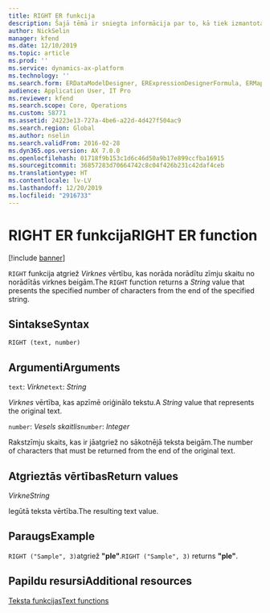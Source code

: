 ```yaml
---
title: RIGHT ER funkcija
description: Šajā tēmā ir sniegta informācija par to, kā tiek izmantota RIGHT elektroniskā pārskata (ER) funkcija.
author: NickSelin
manager: kfend
ms.date: 12/10/2019
ms.topic: article
ms.prod: ''
ms.service: dynamics-ax-platform
ms.technology: ''
ms.search.form: ERDataModelDesigner, ERExpressionDesignerFormula, ERMappedFormatDesigner, ERModelMappingDesigner
audience: Application User, IT Pro
ms.reviewer: kfend
ms.search.scope: Core, Operations
ms.custom: 58771
ms.assetid: 24223e13-727a-4be6-a22d-4d427f504ac9
ms.search.region: Global
ms.author: nselin
ms.search.validFrom: 2016-02-28
ms.dyn365.ops.version: AX 7.0.0
ms.openlocfilehash: 01718f9b153c1d6c46d50a9b17e899ccfba16915
ms.sourcegitcommit: 36857283d70664742c8c04f426b231c42daf4ceb
ms.translationtype: HT
ms.contentlocale: lv-LV
ms.lasthandoff: 12/20/2019
ms.locfileid: "2916733"
---
```

# <span data-ttu-id="9b5a5-103"><a name="RIGHT">RIGHT ER funkcija</a></span><span class="sxs-lookup"><span data-stu-id="9b5a5-103"><a name="RIGHT">RIGHT ER function</a></span></span>

[!include [banner](../includes/banner.md)]

<span data-ttu-id="9b5a5-104">`RIGHT` funkcija atgriež *Virknes* vērtību, kas norāda norādītu zīmju skaitu no norādītās virknes beigām.</span><span class="sxs-lookup"><span data-stu-id="9b5a5-104">The `RIGHT` function returns a *String* value that presents the specified number of characters from the end of the specified string.</span></span>

## <a name="syntax"></a><span data-ttu-id="9b5a5-105">Sintakse</span><span class="sxs-lookup"><span data-stu-id="9b5a5-105">Syntax</span></span>

```
RIGHT (text, number)
```

## <a name="arguments"></a><span data-ttu-id="9b5a5-106">Argumenti</span><span class="sxs-lookup"><span data-stu-id="9b5a5-106">Arguments</span></span>

<span data-ttu-id="9b5a5-107">`text`: *Virkne*</span><span class="sxs-lookup"><span data-stu-id="9b5a5-107">`text`: *String*</span></span>

<span data-ttu-id="9b5a5-108">*Virknes* vērtība, kas apzīmē oriģinālo tekstu.</span><span class="sxs-lookup"><span data-stu-id="9b5a5-108">A *String* value that represents the original text.</span></span>

<span data-ttu-id="9b5a5-109">`number`: *Vesels skaitlis*</span><span class="sxs-lookup"><span data-stu-id="9b5a5-109">`number`: *Integer*</span></span>

<span data-ttu-id="9b5a5-110">Rakstzīmju skaits, kas ir jāatgriež no sākotnējā teksta beigām.</span><span class="sxs-lookup"><span data-stu-id="9b5a5-110">The number of characters that must be returned from the end of the original text.</span></span>

## <a name="return-values"></a><span data-ttu-id="9b5a5-111">Atgrieztās vērtības</span><span class="sxs-lookup"><span data-stu-id="9b5a5-111">Return values</span></span>

<span data-ttu-id="9b5a5-112">*Virkne*</span><span class="sxs-lookup"><span data-stu-id="9b5a5-112">*String*</span></span>

<span data-ttu-id="9b5a5-113">Iegūtā teksta vērtība.</span><span class="sxs-lookup"><span data-stu-id="9b5a5-113">The resulting text value.</span></span>

## <a name="example"></a><span data-ttu-id="9b5a5-114">Paraugs</span><span class="sxs-lookup"><span data-stu-id="9b5a5-114">Example</span></span>

<span data-ttu-id="9b5a5-115">`RIGHT ("Sample", 3)`atgriež **"ple"**.</span><span class="sxs-lookup"><span data-stu-id="9b5a5-115">`RIGHT ("Sample", 3)` returns **"ple"**.</span></span>

## <a name="additional-resources"></a><span data-ttu-id="9b5a5-116">Papildu resursi</span><span class="sxs-lookup"><span data-stu-id="9b5a5-116">Additional resources</span></span>

[<span data-ttu-id="9b5a5-117">Teksta funkcijas</span><span class="sxs-lookup"><span data-stu-id="9b5a5-117">Text functions</span></span>](er-functions-category-text.md)
